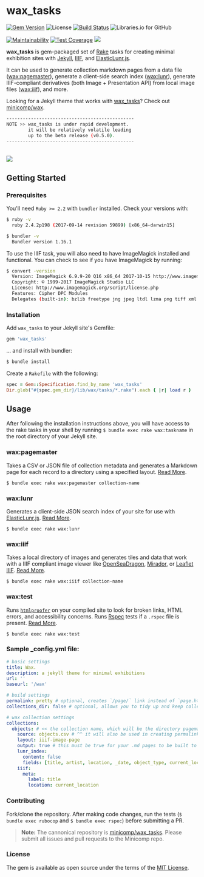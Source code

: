 # wax_tasks
[![Gem Version](https://badge.fury.io/rb/wax_tasks.svg)](https://badge.fury.io/rb/wax_tasks) ![License](https://img.shields.io/badge/license-MIT-yellowgreen.svg) [![Build Status](https://travis-ci.org/mnyrop/wax_tasks.svg?branch=rubocop)](https://travis-ci.org/mnyrop/wax_tasks) ![Libraries.io for GitHub](https://img.shields.io/librariesio/github/mnyrop/wax_tasks.svg)

[![Maintainability](https://api.codeclimate.com/v1/badges/5974d49e115dadf9f8df/maintainability)](https://codeclimate.com/github/mnyrop/wax_tasks/maintainability) [![Test Coverage](https://api.codeclimate.com/v1/badges/5974d49e115dadf9f8df/test_coverage)](https://codeclimate.com/github/mnyrop/wax_tasks/test_coverage) [![](http://img.shields.io/badge/docs-rdoc.info-blue.svg)](https://www.rubydoc.info/github/mnyrop/wax_tasks)

__wax_tasks__ is gem-packaged set of [Rake](https://ruby.github.io/rake/) tasks for creating minimal exhibition sites with [Jekyll](https://jekyllrb.com/), [IIIF](http://iiif.io), and [ElasticLunr.js](http://elasticlunr.com/).

It can be used to generate collection markdown pages from a data file ([wax:pagemaster]()), generate a client-side search index ([wax:lunr]()), generate IIIF-compliant derivatives (both Image + Presentation API) from local image files ([wax:iiif]()), and more.

Looking for a Jekyll theme that works with [wax_tasks]()? Check out [minicomp/wax](https://minicomp.github.io/wax/).

```sh
-----------------------------------------------
NOTE >> wax_tasks is under rapid development.
        it will be relatively volatile leading
        up to the beta release (v0.5.0).
-----------------------------------------------
```

<br>
<img src="https://raw.githubusercontent.com/minicomp/wiki/master/docs/assets/wax_screen.gif" style="max-width:400px;">


## Getting Started

### Prerequisites

You'll need `Ruby >= 2.2` with `bundler` installed. Check your versions with:
```bash
$ ruby -v
  ruby 2.4.2p198 (2017-09-14 revision 59899) [x86_64-darwin15]

$ bundler -v
  Bundler version 1.16.1
```

To use the IIIF task, you will also need to have ImageMagick installed and functional. You can check to see if you have ImageMagick by running:
```bash
$ convert -version
  Version: ImageMagick 6.9.9-20 Q16 x86_64 2017-10-15 http://www.imagemagick.org
  Copyright: © 1999-2017 ImageMagick Studio LLC
  License: http://www.imagemagick.org/script/license.php
  Features: Cipher DPC Modules
  Delegates (built-in): bzlib freetype jng jpeg ltdl lzma png tiff xml zlib
```

### Installation

Add `wax_tasks` to your Jekyll site's Gemfile:

```ruby
gem 'wax_tasks'
```

... and install with bundler:

```bash
$ bundle install
```

Create a `Rakefile` with the following:
```ruby
spec = Gem::Specification.find_by_name 'wax_tasks'
Dir.glob("#{spec.gem_dir}/lib/wax/tasks/*.rake").each { |r| load r }
```

## Usage

After following the installation instructions above, you will have access to the rake tasks in your shell by running `$ bundle exec rake wax:taskname` in the root directory of your Jekyll site.


### wax:pagemaster

Takes a CSV or JSON file of collection metadata and generates a Markdown page for each record to a directory using a specified layout. [Read More](https://minicomp.github.io/wiki/#/wax/tasks/pagemaster?id=top).

`$ bundle exec rake wax:pagemaster collection-name`

### wax:lunr

Generates a client-side JSON search index of your site for use with [ElasticLunr.js](http://elasticlunr.com/). [Read More](https://minicomp.github.io/wiki/#/wax/tasks/lunr?id=top).

`$ bundle exec rake wax:lunr`

### wax:iiif

Takes a local directory of images and generates tiles and data that work with a IIIF compliant image viewer like [OpenSeaDragon](https://openseadragon.github.io/), [Mirador](http://projectmirador.org/), or [Leaflet IIIF](https://github.com/mejackreed/Leaflet-IIIF). [Read More](https://minicomp.github.io/wiki/#/wax/tasks/iiif?id=top).

`$ bundle exec rake wax:iiif collection-name`

### wax:test

Runs [`htmlproofer`](https://github.com/gjtorikian/html-proofer) on your compiled site to look for broken links, HTML errors, and accessibility concerns. Runs [Rspec](http://rspec.info/) tests if a `.rspec` file is present. [Read More](https://minicomp.github.io/wiki/#/wax/tasks/test?id=top).

`$ bundle exec rake wax:test`

### Sample \_config.yml file:

```yaml
# basic settings
title: Wax.
description: a jekyll theme for minimal exhibitions
url: ''
baseurl: '/wax'

# build settings
permalink: pretty # optional, creates `/page/` link instead of `page.html` link
collections_dir: false # optional, allows you to tidy up and keep collections (below) inside a directory (as of jekyll 3.7)

# wax collection settings
collections:
  objects: # << the collection name, which will be the directory pagemaster makes
    source: objects.csv # ^^ it will also be used in creating permalinks for the pages
    layout: iiif-image-page
    output: true # this must be true for your .md pages to be built to html!
    lunr_index:
      content: false
      fields: [title, artist, location, _date, object_type, current_location]
    iiif:
      meta:
        label: title
        location: current_location
```

### Contributing

Fork/clone the repository. After making code changes, run the tests (`$ bundle exec rubocop` and `$ bundle exec rspec`) before submitting a PR.

> __Note:__ The cannonical repository is [minicomp/wax_tasks](https://github.com/minicomp/wax_tasks/). Please submit all issues and pull requests to the Minicomp repo.

### License

The gem is available as open source under the terms of the [MIT License](LICENSE.md).
